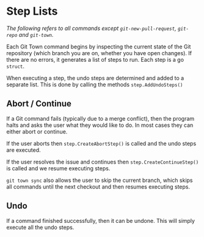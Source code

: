 # Step Lists

_The following refers to all commands except `git-new-pull-request`, `git-repo` and `git-town`._

Each Git Town command begins by inspecting the current state of the Git repository
(which branch you are on, whether you have open changes).
If there are no errors, it generates a list of steps to run.
Each step is a go `struct`.

When executing a step, the undo steps are determined and added to a separate list.
This is done by calling the methods `step.AddUndoSteps()`

## Abort / Continue

If a Git command fails (typically due to a merge conflict), then the program halts
and asks the user what they would like to do. In most cases they can either abort or continue.

If the user aborts then `step.CreateAbortStep()` is called and the undo steps are executed.

If the user resolves the issue and continues then `step.CreateContinueStep()` is called
and we resume executing steps.

`git town sync` also allows the user to skip the current branch,
which skips all commands until the next checkout and then resumes executing steps.

## Undo

If a command finished successfully, then it can be undone.
This will simply execute all the undo steps.
